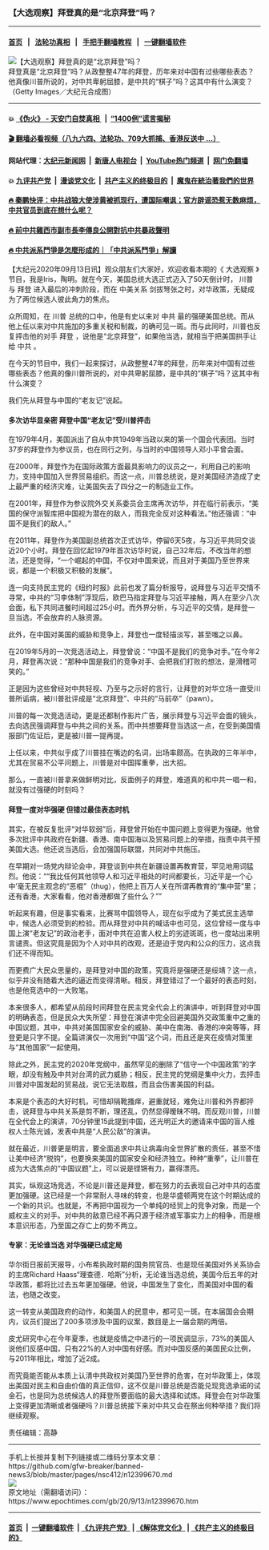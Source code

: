 ### 【大选观察】拜登真的是“北京拜登”吗？
------------------------

#### [首页](https://github.com/gfw-breaker/banned-news3/blob/master/README.md) &nbsp;&nbsp;|&nbsp;&nbsp; [法轮功真相](https://github.com/begood0513/basic/blob/master/README.md)  &nbsp;&nbsp;|&nbsp;&nbsp; [手把手翻墙教程](https://github.com/gfw-breaker/guides/wiki)  &nbsp;&nbsp;|&nbsp;&nbsp; [一键翻墙软件](https://github.com/gfw-breaker/nogfw/blob/master/README.md)  



<div><img alt="【大选观察】拜登真的是“北京拜登”吗？" class="attachment-djy_600_400 size-djy_600_400 wp-post-image" src="https://i.epochtimes.com/assets/uploads/2020/09/1-600x400-1-1-600x400.jpg"/>
<div class="caption">
 拜登真是“北京拜登”吗？从政整整47年的拜登，历年来对中国有过些哪些表态？他真像川普所说的，对中共卑躬屈膝，是中共的“棋子”吗？这其中有什么演变？（Getty Images／大纪元合成图）
</div></div><hr/>

#### 💥 [《伪火》 - 天安门自焚真相 ](http://141.164.51.119:10000/videos/blog/weihuo.html)&nbsp; |&nbsp; [“1400例”谎言揭秘  ](http://141.164.51.119:10000/videos/blog/jiexi1400.html)

#### [ 🎬  翻墙必看视频（八九六四、法轮功、709大抓捕、香港反送中 ...）](https://github.com/gfw-breaker/links/blob/master/banned.md)

#### 网站代理：[大纪元新闻网](http://167.172.10.89:10080/gb/) &nbsp;|&nbsp; [新唐人电视台](http://167.172.10.89:8808/gb/)  &nbsp;|&nbsp; [YouTube热门频道](http://158.247.203.241/youtube.html) &nbsp;|&nbsp; [网门免翻墙](http://158.247.203.241:11000/show.aspx?name=ogHome)

#### 💥 [九评共产党](http://141.164.51.119:10000/videos/res/jiuping/)&nbsp; |&nbsp; [漫谈党文化](http://141.164.51.119:10000/videos/res/mtdwh/)&nbsp; |&nbsp; [共产主义的终极目的](http://141.164.51.119:10000/videos/res/zjmd/)&nbsp; |&nbsp; [魔鬼在統治著我們的世界](http://141.164.51.119:10000/videos/res/TheSpecter/)  

#### [ 🔥  秦鹏快评：中共战狼大使涉黄被抓现行，遭国际嘲讽；官方辟谣恐惹无数麻烦，中共官员到底在想什么呢？](http://141.164.51.119:10000/videos/news/qp03.html)

#### [ 🔥  前中共雞西市副市長李傳良公開對抗中共暴政聲明](http://141.164.51.119:10000/videos/news/../tui/index.html)

#### [ 🔥  中共派系鬥爭是怎麼形成的｜「中共派系鬥爭」解讀](http://141.164.51.119:10000/videos/news/don02.html)

<div><p>
 【大纪元2020年09月13日讯】观众朋友们大家好，欢迎收看本期的《
 <ok href="https://www.epochtimes.com/gb/tag/%E5%A4%A7%E9%80%89%E8%A7%82%E5%AF%9F.html">
  大选观察
 </ok>
 》节目，我是Iris，陶明。就在今天，美国总统大选正式迈入了50天倒计时，
 <ok href="https://www.epochtimes.com/gb/tag/%E5%B7%9D%E6%99%AE.html">
  川普
 </ok>
 与
 <ok href="https://www.epochtimes.com/gb/tag/%E6%8B%9C%E7%99%BB.html">
  拜登
 </ok>
 进入最后的冲刺阶段，而在
 <ok href="https://www.epochtimes.com/gb/tag/%E4%B8%AD%E7%BE%8E%E5%85%B3%E7%B3%BB.html">
  中美关系
 </ok>
 剑拔弩张之时，对华政策，无疑成为了两位候选人彼此角力的焦点。
</p>
<p>
 众所周知，在
 <ok href="https://www.epochtimes.com/gb/tag/%E5%B7%9D%E6%99%AE.html">
  川普
 </ok>
 总统的口中，他是有史以来对
 <ok href="https://www.epochtimes.com/gb/tag/%E4%B8%AD%E5%85%B1.html">
  中共
 </ok>
 最的强硬美国总统。而从他上任以来对中共施加的多重关税和制裁，的确可见一斑。而与此同时，川普也反复抨击他的对手
 <ok href="https://www.epochtimes.com/gb/tag/%E6%8B%9C%E7%99%BB.html">
  拜登
 </ok>
 ，说他是“北京拜登”，如果他当选，就相当于把美国拱手让给
 <ok href="https://www.epochtimes.com/gb/tag/%E4%B8%AD%E5%85%B1.html">
  中共
 </ok>
 。
</p>
<p>
 在今天的节目中，我们一起来探讨，从政整整47年的拜登，历年来对中国有过些哪些表态？他真的像川普所说的，对中共卑躬屈膝，是中共的“棋子”吗？这其中有什么演变？
</p>
<p>
 我们先从拜登与中国的“老友记”说起。
</p>
<p>
 <center>
 </center>
</p>
<h4>
 多次访华显亲密 拜登中国“老友记”受川普抨击
</h4>
<p>
 在1979年4月，美国派出了自从中共1949年当政以来的第一个国会代表团。当时37岁的拜登作为参议员，也在同行之列，与当时的中国领导人邓小平曾会面。
</p>
<p>
 在2000年，拜登作为在国际政策方面最具影响力的议员之一，利用自己的影响力，支持中国加入世界贸易组织。而这一点，川普总统说，是对美国经济造成了史上最严重的经济灾难，让美国失去了四分之一的制造业工作。
</p>
<p>
 在2001年，拜登作为参议院外交关系委员会主席再次访华，并在临行前表示，“美国的保守派智库把中国视为潜在的敌人，而我完全反对这种看法。”他还强调：“中国不是我们的敌人。”
</p>
<p>
 在2011年，拜登作为美国副总统首次正式访华，停留6天5夜，与习近平共同交谈近20个小时。拜登在回忆起1979年首次访华时说，自己32年后，不改当年的想法，还是觉得，“一个崛起的中国，不仅对中国来说，而且对于美国乃至世界来说，都是一个积极又积极的发展”。
</p>
<p>
 连一向支持民主党的《纽约时报》此前也发了篇分析报导，说拜登与习近平交情不寻常，中共的“习李体制”浮现后，欧巴马指定拜登与习近平接触，两人在至少八次会面，私下共同进餐时间超过25小时。而外界分析，与习近平的交情，是拜登一旦当选，不会放弃的人脉资源。
</p>
<p>
 此外，在中国对美国的威胁和竞争上，拜登也一度轻描淡写，甚至嗤之以鼻。
</p>
<p>
 在2019年5月的一次竞选活动上，拜登曾说：“中国不是我们的竞争对手。”在今年2月，拜登再次说：“那种中国是我们的竞争对手、会把我们打败的想法，是滑稽可笑的。”
</p>
<p>
 正是因为这些曾经对中共轻视、乃至与之示好的言行，让拜登的对华立场一直受川普所诟病，被川普批评成是“北京拜登”、中共的“马前卒”（pawn）。
</p>
<p>
 川普的每一次竞选活动，更是还都制作影片广告，展示拜登与习近平会面的镜头，去向选民强调拜登与中共之间的关系。而中共想要拜登当选这一点，在受到美国情报部门佐证后，更是被川普一提再提。
</p>
<p>
 上任以来，中共似乎成了川普挂在嘴边的名词，出场率颇高。在执政的三年半中，尤其在贸易不公平问题上，川普是对中国挥重拳，出大招。
</p>
<p>
 那么，一直被川普拿来做鲜明对比，反面例子的拜登，难道真的和中共一唱一和，就没有过强硬的时刻吗？
</p>
<h4>
 拜登一度对华强硬 但错过最佳表态时机
</h4>
<p>
 其实，在被反复批评“对华软弱”后，拜登曾开始在中国问题上变得更为强硬。他曾多次批评中共政府在新疆、香港、南中国海以及贸易问题上的举措，指责中共干预美国大选。他还说当选后，会加强国际联盟，共同对中共施压。
</p>
<p>
 在早期对一场党内辩论会中，拜登谈到中共在新疆设置再教育营，罕见地用词猛烈。他说：““我比任何其他领导人和习近平相处的时间都要长，习近平是一个心中’毫无民主观念的“恶棍”（thug），他把上百万人关在所谓再教育的“集中营”里；还有香港，大家看看，他对香港都做了些什么？””
</p>
<p>
 听起来有趣，但是事实看来，比赛骂中国领导人，现在似乎成为了美式民主选举中，候选人必须受到的检验。而从拜登对中共的喊话中也可见，这位曾经一度与中国上演“老友记”的政治老手，面对中共在迫害人权上的劣迹斑斑，也一度站出来明言谴责。但这究竟是因为个人对中共的改观，还是迫于党内和公众的压力，这点我们还不得而知。
</p>
<p>
 而更费广大民众思量的，是拜登对中国的政策，究竟将是强硬还是绥靖？这一点，似乎并没有随着大选的逼近而变得清晰。相反，拜登错过了一个最好的表态时刻，也是他竞选中的一大败笔。
</p>
<p>
 本来很多人，都希望从前段时间拜登在民主党全代会上的演讲中，听到拜登对中国的明确表态，但是民众大失所望：拜登在演讲中完全回避美国外交政策重中之重的中国议题，其中，中共对美国国家安全的威胁、美中在南海、香港的冲突等等，拜登更是只字不提。全篇讲演仅一次用到“中国”这个词，而且还是夹在疫情对策里与“其他国家”一起使用。
</p>
<p>
 除此之外，民主党的2020年党纲中，虽然罕见的删除了“信守一个中国政策”的字眼，却没有触及中共对台湾的武力威胁；相反，民主党的党纲是集中火力，去抨击川普对中国发起的贸易战，说它无法取胜，而且会伤害美国的利益。
</p>
<p>
 本来是个表态的大好时机，可惜却隔靴搔痒，避重就轻，难免让川普和外界都抨击，说拜登与中共关系是剪不断，理还乱，仍然显得暧昧不明。而反观川普，川普在全代会上的演讲，70分钟里15此提到中国，还光明正大的邀请来中国的盲人维权人士陈光诚，发表中共是“人民公敌”的演讲。
</p>
<p>
 就在最近，川普更是明言，要全面追求中共让病毒向全世界扩散的责任，甚至不惜让美中经济“脱钩”，也要换来美国的国家安全和经济独立。种种“重拳”，让川普在成为大选焦点的“中国议题”上，可以说是铿锵有力，赢得漂亮。
</p>
<p>
 其实，纵观这场竞选，不论是川普还是拜登，都在努力的去表现自己对中共的态度更加强硬。这已经是一个非常耐人寻味的转变，也是华盛顿两党在这个时期达成的一个新的共识。也就是，不再把中国视为一个单纯的经贸上的竞争对象，而是一个威权主义的对手。对中共的敌意已经不再只源于经济或军事实力上的相争，而是根本意识形态，乃至国之存亡上的势不两立。
</p>
<h4>
 专家：无论谁当选 对华强硬已成定局
</h4>
<p>
 华尔街日报前天报导，小布希执政时期的国务院官员、也是现任美国对外关系协会的主席Richard Haass“理查德．哈斯”分析，无论谁当选总统，美国今后五年的对华政策，都将比过去五年更加强硬。他说，中国发生了变化，而美国对中国的看法，也随之改变。
</p>
<p>
 这一转变从美国政府的动作，和美国人的民意中，都可见一斑。在本届国会会期内，议员们提出了200多项涉及中国的议案，数目是上一届会期的两倍。
</p>
<p>
 皮尤研究中心在今年夏季，也就是疫情之中进行的一项民调显示，73%的美国人说他们反感中国，只有22%的人对中国有好感。而对中国反感的美国民众比例，与2011年相比，增加了近2成。
</p>
<p>
 而究竟能否能从本质上认清中共政权对美国乃至世界的危害，在对华政策上，体现出美国对民主和自由价值的真正信仰，这不仅是川普总统是否能兑现竞选承诺的试金石，也是同为总统候选人的拜登所要面临的最大选择和试炼。拜登会在对华政策上变得更加清晰或者强硬吗？川普总统接下来对中共又会在祭出何种举措？我们将继续观察。
</p>
<p>
 责任编辑：高静
</p>
</div>
<hr/>
手机上长按并复制下列链接或二维码分享本文章：<br/>
https://github.com/gfw-breaker/banned-news3/blob/master/pages/nsc412/n12399670.md <br/>
<a href='https://github.com/gfw-breaker/banned-news3/blob/master/pages/nsc412/n12399670.md'><img src='https://github.com/gfw-breaker/banned-news3/blob/master/pages/nsc412/n12399670.md.png'/></a> <br/>
原文地址（需翻墙访问）：https://www.epochtimes.com/gb/20/9/13/n12399670.htm


------------------------
#### [首页](https://github.com/gfw-breaker/banned-news3/blob/master/README.md) &nbsp;|&nbsp; [一键翻墙软件](https://github.com/gfw-breaker/nogfw/blob/master/README.md) &nbsp;| [《九评共产党》](https://github.com/gfw-breaker/9ping.md/blob/master/README.md#九评之一评共产党是什么) | [《解体党文化》](https://github.com/gfw-breaker/jtdwh.md/blob/master/README.md) | [《共产主义的终极目的》](https://github.com/gfw-breaker/gczydzjmd.md/blob/master/README.md)


<img src='http://gfw-breaker.win/banned-news3/pages/nsc412/n12399670.md' width='0px' height='0px'/>